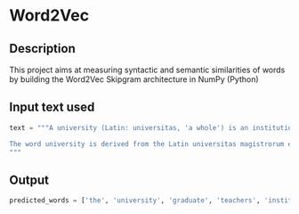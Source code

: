 # Word2Vec

## Description

This project aims at measuring syntactic and semantic similarities of words by building the Word2Vec Skipgram architecture in NumPy (Python) 

## Input text used

```python
text = """A university (Latin: universitas, 'a whole') is an institution of higher (or tertiary) education and research which awards academic degrees in various academic disciplines. Universities typically offer both undergraduate and postgraduate programs. In the United States, universities must offer graduate degrees; institutions offering only undergraduate degrees are colleges.

The word university is derived from the Latin universitas magistrorum et scholarium, which roughly means "community of teachers and scholars".
"""
```

## Output
```python
predicted_words = ['the', 'university', 'graduate', 'teachers', 'institutions']
```
